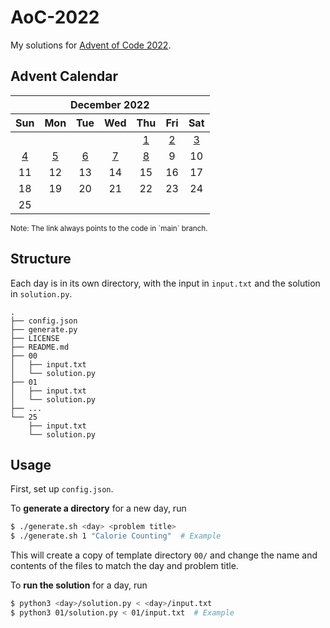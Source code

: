 # AoC-2022

My solutions for [Advent of Code 2022](https://adventofcode.com/2022).

## Advent Calendar

<div>
<table style="text-align:center">
    <thead>
        <tr>
            <th colspan="7" style="text-align:center">December 2022</th>
        </tr>
        <tr>
            <th>Sun</th>
            <th>Mon</th>
            <th>Tue</th>
            <th>Wed</th>
            <th>Thu</th>
            <th>Fri</th>
            <th>Sat</th>
        </tr>
    </thead>
    <tbody>
        <tr>
            <td></td>
            <td></td>
            <td></td>
            <td></td>
            <td><a href="https://codeberg.org/kimerikal/AoC-2022/src/branch/main/01/program.py">1</a></td>
            <td><a href="https://codeberg.org/kimerikal/AoC-2022/src/branch/main/02/program.py">2</a></td>
            <td><a href="https://codeberg.org/kimerikal/AoC-2022/src/branch/main/03/program.py">3</a></td>
        </tr>
        <tr>
            <td><a href="https://codeberg.org/kimerikal/AoC-2022/src/branch/main/04/program.py">4</a></td>
            <td><a href="https://codeberg.org/kimerikal/AoC-2022/src/branch/main/05/program.py">5</a></td>
            <td><a href="https://codeberg.org/kimerikal/AoC-2022/src/branch/main/06/program.py">6</a></td>
            <td><a href="https://codeberg.org/kimerikal/AoC-2022/src/branch/main/07/program.py">7</a></td>
            <td><a href="https://codeberg.org/kimerikal/AoC-2022/src/branch/main/08/program.py">8</a></td>
            <td><!--<a href="https://codeberg.org/kimerikal/AoC-2022/src/branch/main/09/program.py">9</a>-->9</td>
            <td><!--<a href="https://codeberg.org/kimerikal/AoC-2022/src/branch/main/10/program.py">10</a>-->10</td>
        </tr>
        <tr>
            <td><!--<a href="https://codeberg.org/kimerikal/AoC-2022/src/branch/main/11/program.py">11</a>-->11</td>
            <td><!--<a href="https://codeberg.org/kimerikal/AoC-2022/src/branch/main/12/program.py">12</a>-->12</td>
            <td><!--<a href="https://codeberg.org/kimerikal/AoC-2022/src/branch/main/13/program.py">13</a>-->13</td>
            <td><!--<a href="https://codeberg.org/kimerikal/AoC-2022/src/branch/main/14/program.py">14</a>-->14</td>
            <td><!--<a href="https://codeberg.org/kimerikal/AoC-2022/src/branch/main/15/program.py">15</a>-->15</td>
            <td><!--<a href="https://codeberg.org/kimerikal/AoC-2022/src/branch/main/16/program.py">16</a>-->16</td>
            <td><!--<a href="https://codeberg.org/kimerikal/AoC-2022/src/branch/main/17/program.py">17</a>-->17</td>
        </tr>
        <tr>
            <td><!--<a href="https://codeberg.org/kimerikal/AoC-2022/src/branch/main/18/program.py">18</a>-->18</td>
            <td><!--<a href="https://codeberg.org/kimerikal/AoC-2022/src/branch/main/19/program.py">19</a>-->19</td>
            <td><!--<a href="https://codeberg.org/kimerikal/AoC-2022/src/branch/main/20/program.py">20</a>-->20</td>
            <td><!--<a href="https://codeberg.org/kimerikal/AoC-2022/src/branch/main/21/program.py">21</a>-->21</td>
            <td><!--<a href="https://codeberg.org/kimerikal/AoC-2022/src/branch/main/22/program.py">22</a>-->22</td>
            <td><!--<a href="https://codeberg.org/kimerikal/AoC-2022/src/branch/main/23/program.py">23</a>-->23</td>
            <td><!--<a href="https://codeberg.org/kimerikal/AoC-2022/src/branch/main/24/program.py">24</a>-->24</td>
        </tr>
        <tr>
            <td><!--<a href="https://codeberg.org/kimerikal/AoC-2022/src/branch/main/25/program.py">25</a>-->25</td>
            <td></td>
            <td></td>
            <td></td>
            <td></td>
            <td></td>
            <td></td>
        </tr>
    </tbody>
</table>
<small>
    Note: The link always points to the code in `main` branch.
</small>
</div>

## Structure

Each day is in its own directory, with the input in `input.txt` and the solution in `solution.py`.

```
.
├── config.json
├── generate.py
├── LICENSE
├── README.md
├── 00
│   ├── input.txt
│   └── solution.py
├── 01
│   ├── input.txt
│   └── solution.py
├── ...
└── 25
    ├── input.txt
    └── solution.py
```

## Usage

First, set up `config.json`.

To **generate a directory** for a new day, run
```sh
$ ./generate.sh <day> <problem title>
$ ./generate.sh 1 "Calorie Counting"  # Example
```
This will create a copy of template directory `00/` and change the name and contents of the files to match the day and problem title.

To **run the solution** for a day, run
```sh
$ python3 <day>/solution.py < <day>/input.txt
$ python3 01/solution.py < 01/input.txt  # Example
```
